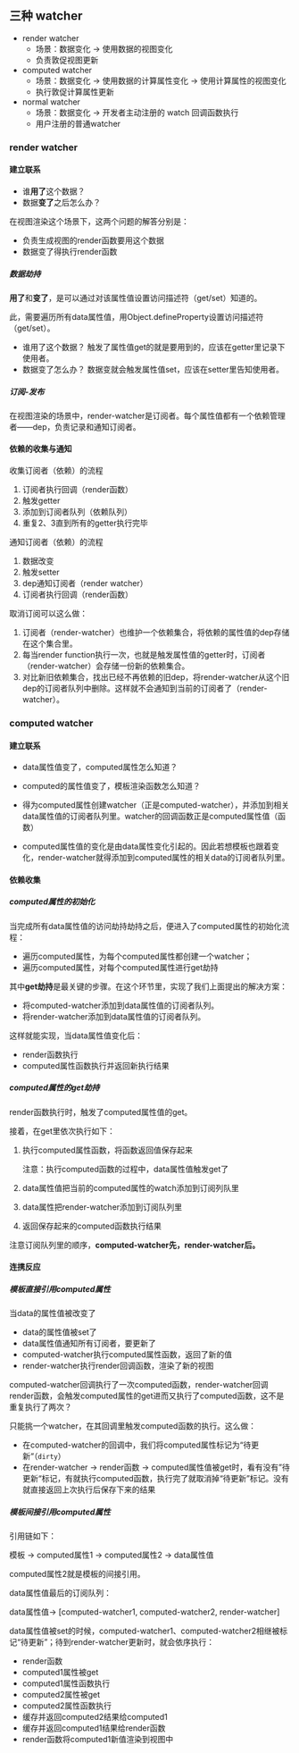 ## 三种 watcher

- render watcher
  - 场景：数据变化 → 使用数据的视图变化
  - 负责敦促视图更新
- computed watcher
  - 场景：数据变化 → 使用数据的计算属性变化 → 使用计算属性的视图变化
  - 执行敦促计算属性更新
- normal watcher
  - 场景：数据变化 → 开发者主动注册的 watch 回调函数执行
  - 用户注册的普通watcher



### render watcher

#### 建立联系

- 谁**用了**这个数据？
- 数据**变了**之后怎么办？



在视图渲染这个场景下，这两个问题的解答分别是：

- 负责生成视图的render函数要用这个数据
- 数据变了得执行render函数



##### 数据劫持

**用了**和**变了**，是可以通过对该属性值设置访问描述符（get/set）知道的。

此，需要遍历所有data属性值，用Object.defineProperty设置访问描述符（get/set）。

- 谁用了这个数据？
   触发了属性值get的就是要用到的，应该在getter里记录下使用者。
- 数据变了怎么办？
   数据变就会触发属性值set，应该在setter里告知使用者。



##### 订阅-发布

在视图渲染的场景中，render-watcher是订阅者。每个属性值都有一个依赖管理者——dep，负责记录和通知订阅者。



#### 依赖的收集与通知

收集订阅者（依赖）的流程

1. 订阅者执行回调（render函数）
2. 触发getter
3. 添加到订阅者队列（依赖队列）
4. 重复2、3直到所有的getter执行完毕



通知订阅者（依赖）的流程

1. 数据改变
2. 触发setter
3. dep通知订阅者（render watcher）
4. 订阅者执行回调（render函数）



取消订阅可以这么做：

1. 订阅者（render-watcher）也维护一个依赖集合，将依赖的属性值的dep存储在这个集合里。
2. 每当render function执行一次，也就是触发属性值的getter时，订阅者（render-watcher）会存储一份新的依赖集合。
3. 对比新旧依赖集合，找出已经不再依赖的旧dep，将render-watcher从这个旧dep的订阅者队列中删除。这样就不会通知到当前的订阅者了（render-watcher）。



### computed watcher

#### 建立联系

- data属性值变了，computed属性怎么知道？
- computed的属性值变了，模板渲染函数怎么知道？



- 得为computed属性创建watcher（正是computed-watcher），并添加到相关data属性值的订阅者队列里。watcher的回调函数正是computed属性值（函数）

- computed属性值的变化是由data属性变化引起的。因此若想模板也跟着变化，render-watcher就得添加到computed属性的相关data的订阅者队列里。



#### 依赖收集

##### computed属性的初始化

当完成所有data属性值的访问劫持劫持之后，便进入了computed属性的初始化流程：

- 遍历computed属性，为每个computed属性都创建一个watcher；
- 遍历computed属性，对每个computed属性进行get劫持

其中**get劫持**是最关键的步骤。在这个环节里，实现了我们上面提出的解决方案：

- 将computed-watcher添加到data属性值的订阅者队列。
- 将render-watcher添加到data属性值的订阅者队列。

这样就能实现，当data属性值变化后：

- render函数执行
- computed属性函数执行并返回新执行结果



##### computed属性的get劫持

render函数执行时，触发了computed属性值的get。

接着，在get里依次执行如下：

1. 执行computed属性函数，将函数返回值保存起来

   注意：执行computed函数的过程中，data属性值触发get了

2. data属性值把当前的computed属性的watch添加到订阅列队里

3. data属性把render-watcher添加到订阅队列里

4. 返回保存起来的computed函数执行结果

注意订阅队列里的顺序，**computed-watcher先，render-watcher后。**



#### 连携反应

##### 模板直接引用computed属性

当data的属性值被改变了

- data的属性值被set了
- data属性值通知所有订阅者，要更新了
- computed-watcher执行computed属性函数，返回了新的值
- render-watcher执行render回调函数，渲染了新的视图



computed-watcher回调执行了一次computed函数，render-watcher回调render函数，会触发computed属性的get进而又执行了computed函数，这不是重复执行了两次？

只能挑一个watcher，在其回调里触发computed函数的执行。这么做：

- 在computed-watcher的回调中，我们将computed属性标记为“待更新“（`dirty`）
- 在render-watcher → render函数 → computed属性值被get时，看有没有”待更新“标记，有就执行computed函数，执行完了就取消掉“待更新”标记。没有就直接返回上次执行后保存下来的结果



##### 模板间接引用computed属性

引用链如下：

模板 → computed属性1 → computed属性2 → data属性值

computed属性2就是模板的间接引用。



data属性值最后的订阅队列：

data属性值→ [computed-watcher1, computed-watcher2, render-watcher]



data属性值被set的时候，computed-watcher1、computed-watcher2相继被标记“待更新”；待到render-watcher更新时，就会依序执行：

- render函数
- computed1属性被get
- computed1属性函数执行
- computed2属性被get
- computed2属性函数执行
- 缓存并返回computed2结果给computed1
- 缓存并返回computed1结果给render函数
- render函数将computed1新值渲染到视图中